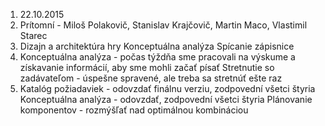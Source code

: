 1. 22.10.2015
2. Prítomní - Miloš Polakovič, Stanislav Krajčovič, Martin Maco, Vlastimil Starec
3. Dizajn a architektúra hry
   Konceptuálna analýza
   Spícanie zápisnice
4. Konceptuálna analýza - počas týždňa sme pracovali na výskume a získavanie informácií, aby sme mohli začať písať
   Stretnutie so zadávateľom - úspešne spravené, ale treba sa stretnúť ešte raz
5. Katalóg požiadaviek - odovzdať finálnu verziu, zodpovední všetci štyria
   Konceptuálna analýza - odovzdať, zodpovední všetci štyria
   Plánovanie komponentov - rozmýšľať nad optimálnou kombináciou
